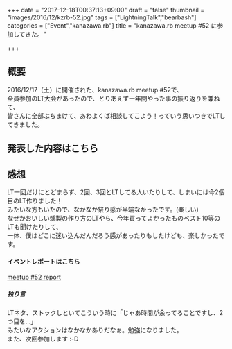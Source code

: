 +++
date = "2017-12-18T00:37:13+09:00"
draft = "false"
thumbnail = "images/2016/12/kzrb-52.jpg"
tags = ["LightningTalk","bearbash"]
categories = ["Event","kanazawa.rb"]
title = "kanazawa.rb meetup #52 に参加してきた。"

+++

## 概要
2016/12/17（土）に開催された、kanazawa.rb meetup #52で、  
全員参加のLT大会があったので、とりあえず一年間やった事の振り返りを兼ねて、  
皆さんに全部ぶちまけて、あわよくば相談してこよう！っていう思いつきでLTしてきました。  

## 発表した内容はこちら
<script async class="speakerdeck-embed" data-id="a32d377536f0494cb11a04fdfa024ac6" data-ratio="1.33333333333333" src="//speakerdeck.com/assets/embed.js"></script>


## 感想
LT一回だけにとどまらず、2回、3回とLTしてる人いたりして、しまいには今2個目のLT作りました！  
みたいな方もいたので、なかなか祭り感が半端なかったです。(楽しい)  
なぜかおいしい燻製の作り方のLTやら、今年買ってよかったものベスト10等のLTも聞けたりして、  
一体、僕はどこに迷い込んだんだろう感があったりもしたけども、楽しかったです。

#### イベントレポートはこちら
[meetup #52 report](http://kzrb.org/meetup/52/report.html)


##### 独り言
LTネタ、ストックしといてこういう時に「じゃあ時間が余ってることですし、2つ目を…」  
みたいなアクションはなかなかありだなぁ。勉強になりました。  
また、次回参加します :-D
